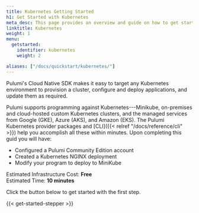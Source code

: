 ```yaml
---
title: Kubernetes Getting Started
h1: Get Started with Kubernetes
meta_desc: This page provides an overview and guide on how to get started with Kubernetes.
linktitle: Kubernetes
weight: 1
menu:
  getstarted:
    identifier: kubernetes
    weight: 2

aliases: ["/docs/quickstart/kubernetes/"]
---
```


Pulumi's Cloud Native SDK makes it easy to target any Kubernetes environment to
provision a cluster, configure and deploy applications, and update them as
required.

Pulumi supports programming against Kubernetes---Minikube, on-premises and
cloud-hosted custom Kubernetes clusters, and the managed services from Google
(GKE), Azure (AKS), and Amazon (EKS). The Pulumi Kubernetes provider
packages and [CLI]({{< relref "/docs/reference/cli" >}})
help you accomplish all these within minutes. Upon completing this guid you will have:

- Configured a Pulumi Community Edition account
- Created a Kubernetes NGINX deployment
- Modify your program to deploy to MiniKube

Estimated Infrastructure Cost: **Free**
<br />
Estimated Time: **10 minutes**

Click the button below to get started with the first step.

{{< get-started-stepper >}}
